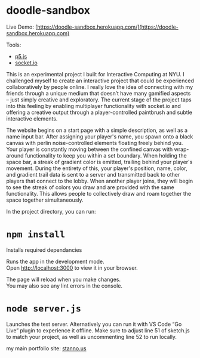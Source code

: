 # doodle-sandbox
Live Demo: [https://doodle-sandbox.herokuapp.com/](https://doodle-sandbox.herokuapp.com)

Tools:
- [p5.js](p5.js)
- [socket.io](socket.io)

This is an experimental project I built for Interactive Computing at NYU.  I challenged myself to create an interactive project that could be experienced collaboratively by people online. I really love the idea of connecting with my friends through a unique medium that doesn’t have many gamified aspects – just simply creative and exploratory. The current stage of the project taps into this feeling by enabling multiplayer functionality with socket.io and offering a creative output through a player-controlled paintbrush and subtle interactive elements.

The website begins on a start page with a simple description, as well as a name input bar. After assigning your player's name, you spawn onto a black canvas with perlin noise-controlled elements floating freely behind you. Your player is constantly moving between the confined canvas with wrap-around functionality to keep you within a set boundary. When holding the space bar, a streak of gradient color is emitted, trailing behind your player's movement. During the entirety of this, your player's position, name, color, and gradient trail data is sent to a server and transmitted back to other players that connect to the lobby. When another player joins, they will begin to see the streak of colors you draw and are provided with the same functionality. This allows people to collectively draw and roam together the space together simultaneously.


In the project directory, you can run:

# `npm install`

Installs required dependancies

Runs the app in the development mode.\
Open [http://localhost:3000](http://localhost:3000) to view it in your browser.

The page will reload when you make changes.\
You may also see any lint errors in the console.

# `node server.js`

Launches the test server. Alternatively you can run it with VS Code “Go Live” plugin to experience it offline. Make sure to adjust line 51 of sketch.js to match your project, as well as uncommenting line 52 to run locally. 


my main portfolio site: [stanno.us](stanno.us)